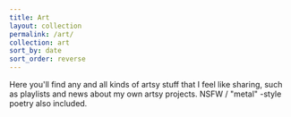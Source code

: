 ```yaml
---
title: Art
layout: collection
permalink: /art/
collection: art
sort_by: date
sort_order: reverse
---
```


Here you'll find any and all kinds of artsy stuff that I feel like sharing, such as playlists and news about my own artsy projects. NSFW / "metal" -style poetry also included.